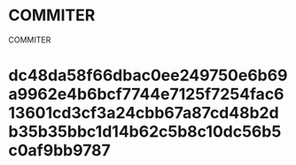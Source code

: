 # COMMITER
COMMITER






# dc48da58f66dbac0ee249750e6b69a9962e4b6bcf7744e7125f7254fac613601cd3cf3a24cbb67a87cd48b2db35b35bbc1d14b62c5b8c10dc56b5c0af9bb9787
